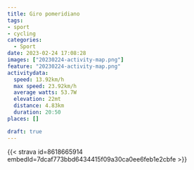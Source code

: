 ```yaml
---
title: Giro pomeridiano
tags:
- sport
- cycling
categories:
  - Sport
date: 2023-02-24 17:08:28
images: ["20230224-activity-map.png"]
feature: "20230224-activity-map.png"
activitydata:
  speed: 13.92km/h
  max speed: 23.92km/h
  average watts: 53.7W
  elevation: 22mt
  distance: 4.83km
  duration: 20:50
places: []

draft: true
---
```


<!--more--> 

 [//]: # ({{< figure src="20230224-activity-map.png" title="map" >}})


{{< strava id=8618665914 embedId=7dcaf773bbd6434415f09a30ca0ee6feb1e2cbfe >}}
